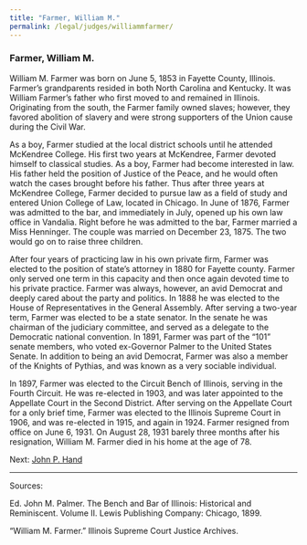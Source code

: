 ```yaml
---
title: "Farmer, William M."
permalink: /legal/judges/williammfarmer/
---
```


### Farmer, William M.

William M. Farmer was born on June 5, 1853 in Fayette County, Illinois. Farmer’s grandparents resided in both North Carolina and Kentucky. It was William Farmer’s father who first moved to and remained in Illinois. Originating from the south, the Farmer family owned slaves; however, they favored abolition of slavery and were strong supporters of the Union cause during the Civil War. 

As a boy, Farmer studied at the local district schools until he attended McKendree College. His first two years at McKendree, Farmer devoted himself to classical studies. As a boy, Farmer had become interested in law. His father held the position of Justice of the Peace, and he would often watch the cases brought before his father. Thus after three years at McKendree College, Farmer decided to pursue law as a field of study and entered Union College of Law, located in Chicago. In June of 1876, Farmer was admitted to the bar, and immediately in July, opened up his own law office in Vandalia. Right before he was admitted to the bar, Farmer married a Miss Henninger. The couple was married on December 23, 1875. The two would go on to raise three children.

After four years of practicing law in his own private firm, Farmer was elected to the position of state’s attorney in 1880 for Fayette county. Farmer only served one term in this capacity and then once again devoted time to his private practice. Farmer was always, however, an avid Democrat and deeply cared about the party and politics. In 1888 he was elected to the House of Representatives in the General Assembly. After serving a two-year term, Farmer was elected to be a state senator. In the senate he was chairman of the judiciary committee, and served as a delegate to the Democratic national convention. In 1891, Farmer was part of the “101” senate members, who voted ex-Governor Palmer to the United States Senate. In addition to being an avid Democrat, Farmer was also a member of the Knights of Pythias, and was known as a very sociable individual.

In 1897, Farmer was elected to the Circuit Bench of Illinois, serving in the Fourth Circuit. He was re-elected in 1903, and was later appointed to the Appellate Court in the Second District. After serving on the Appellate Court for a only brief time, Farmer was elected to the Illinois Supreme Court in 1906, and was re-elected in 1915, and again in 1924. Farmer resigned from office on June 6, 1931. On August 28, 1931 barely three months after his resignation, William M. Farmer died in his home at the age of 78. 

Next:  [John P. Hand](/legal/judges/johnphand)

---
Sources:

Ed. John M. Palmer. The Bench and Bar of Illinois: Historical and Reminiscent. Volume II. Lewis Publishing Company: Chicago, 1899.

“William M. Farmer.” Illinois Supreme Court Justice Archives.